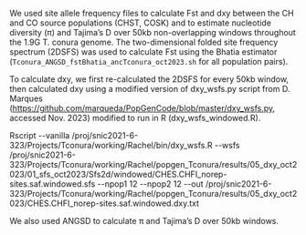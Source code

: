 We used site allele frequency files to calculate Fst and dxy between the CH and CO source populations (CHST, COSK) and to estimate nucleotide diversity (π) and Tajima’s D over 50kb non-overlapping windows throughout the 1.9G T. conura genome. The two-dimensional folded site frequency spectrum (2DSFS) was used to calculate Fst using the Bhatia estimator (`Tconura_ANGSD_fstBhatia_ancTconura_oct2023.sh` for all population pairs). 

To calculate dxy, we first re-calculated the 2DSFS for every 50kb window, then calculated dxy using a modified version of dxy_wsfs.py script from D. Marques (https://github.com/marqueda/PopGenCode/blob/master/dxy_wsfs.py, accessed Nov. 2023) modified to run in R (dxy_wsfs_windowed.R). 

Rscript --vanilla /proj/snic2021-6-323/Projects/Tconura/working/Rachel/bin/dxy_wsfs.R --wsfs /proj/snic2021-6-323/Projects/Tconura/working/Rachel/popgen_Tconura/results/05_dxy_oct2023/01_sfs_oct2023/Sfs2d/windowed/CHES.CHFI_norep-sites.saf.windowed.sfs --npop1 12 --npop2 12 --out /proj/snic2021-6-323/Projects/Tconura/working/Rachel/popgen_Tconura/results/05_dxy_oct2023/CHES.CHFI_norep-sites.saf.windowed.dxy.txt



We also used ANGSD to calculate π and Tajima’s D over 50kb windows.
